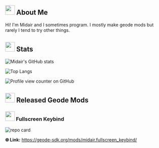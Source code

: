 ## <img src="https://github.com/user-attachments/assets/30b5b671-fe3c-421c-953c-051411f59e71" width="30" height="30"> About Me
Hi! I'm Midair and I sometimes program. I mostly make geode mods but rarely I tend to try other things.
## <img src="https://github.com/user-attachments/assets/218187d3-8902-416b-a885-c90f8cb8f4fc" width="30" height="30"> Stats
![Midair's GitHub stats](https://github-readme-stats.vercel.app/api?username=zMidair&show_icons=true&bg_color=45,092147,07455c&theme=algolia)

![Top Langs](https://github-readme-stats.vercel.app/api/top-langs/?username=zMidair&size_weight=0.5&count_weight=0.5)

![Profile view counter on GitHub](https://komarev.com/ghpvc/?username=zMidair)
## <img src="https://github.com/user-attachments/assets/e04f32a3-3c64-432f-91ec-f3782a84897c" width="30" height="30"> Released Geode Mods
### <img src="https://github.com/user-attachments/assets/7de1a00e-2d78-44aa-8157-6b75e52250f1" width="30" height="30"/> Fullscreen Keybind

![repo card](https://github-readme-stats.vercel.app/api/pin/?username=zMidair&repo=Fullscreen-Keybind&bg_color=45,092147,07455c&theme=algolia)

**🌐 Link:** https://geode-sdk.org/mods/midair.fullscreen_keybind/
